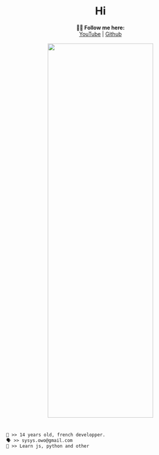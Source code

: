 <h1 align="center">Hi</h1>

<p align="center">
  <b>🧙‍♂️ Follow me here:</b><br>
  <a href="https://www.youtube.com/c/IceMinisterq">YouTube</a> |
  <a href="https://github.com/IceMinisterq">Github</a>
  <br><br>
  <img src="https://cdn.discordapp.com/attachments/828633564672294993/1122625358450131055/E0pubDfXoAQANrU.jpeg" width="282" height="1000/2>
  <br><br>
  <img src="https://discord.c99.nl/widget/theme-2/828627902781849660">
</p>

#
```diff
👤 >> 14 years old, french developper.
🗣️ >> sysys.owo@gmail.com
🐺 >> Learn js, python and other
```
#
